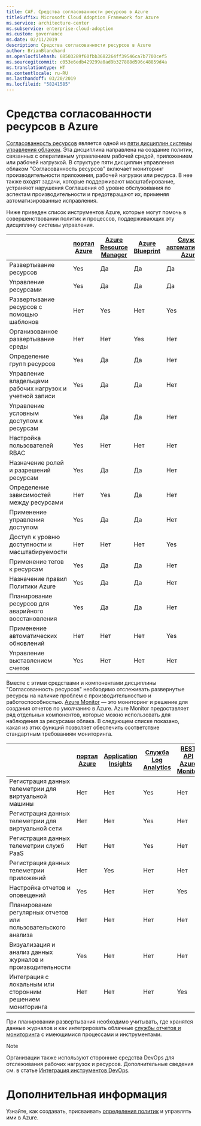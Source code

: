 ```yaml
---
title: CAF. Средства согласованности ресурсов в Azure
titleSuffix: Microsoft Cloud Adoption Framework for Azure
ms.service: architecture-center
ms.subservice: enterprise-cloud-adoption
ms.custom: governance
ms.date: 02/11/2019
description: Средства согласованности ресурсов в Azure
author: BrianBlanchard
ms.openlocfilehash: 68503289f60fbb3682264ff39546ca7b7700cef5
ms.sourcegitcommit: c053e6edb429299a0ad9b327888d596c48859d4a
ms.translationtype: HT
ms.contentlocale: ru-RU
ms.lasthandoff: 03/20/2019
ms.locfileid: "58241585"
---
```

# <a name="resource-consistency-tools-in-azure"></a>Средства согласованности ресурсов в Azure

[Согласованность ресурсов](overview.md) является одной из [пяти дисциплин системы управления облаком](../governance-disciplines.md). Эта дисциплина направлена на создание политик, связанных с оперативным управлением рабочей средой, приложением или рабочей нагрузкой. В структуре пяти дисциплин управления облаком "Согласованность ресурсов" включает мониторинг производительности приложения, рабочей нагрузки или ресурса. В нее также входят задачи, которые поддерживают масштабирование, устраняют нарушения Соглашения об уровне обслуживания по аспектам производительности и предотвращают их, применяя автоматизированные исправления.

Ниже приведен список инструментов Azure, которые могут помочь в совершенствовании политик и процессов, поддерживающих эту дисциплину системы управления.

|    | [портал Azure](https://azure.microsoft.com/features/azure-portal/)  | [Azure Resource Manager](/azure/azure-resource-manager/resource-group-overview)  | [Azure Blueprint](/azure/governance/blueprints/overview) | [Служба автоматизации Azure](/azure/automation/automation-intro) | [Azure AD](/azure/active-directory/fundamentals/active-directory-whatis) |
|---------|---------|---------|---------|---------|---------|
| Развертывание ресурсов                             | Yes | Да | Да | Да | Нет   |
| Управление ресурсами                             | Yes | Да | Да | Да | Нет   |
| Развертывание ресурсов с помощью шаблонов             | Нет   | Yes | Нет   | Yes | Нет   |
| Организованное развертывание среды          | Нет   | Нет   | Yes | Нет   | Нет   |
| Определение групп ресурсов                       | Yes | Да | Да | Нет   | Нет   |
| Управление владельцами рабочих нагрузок и учетной записи           | Yes | Да | Да | Нет   | Нет   |
| Управление условным доступом к ресурсам       | Yes | Да | Да | Нет   | Нет   |
| Настройка пользователей RBAC                         | Yes | Нет   | Нет   | Нет   | Yes |
| Назначение ролей и разрешений ресурсам | Yes | Да | Да | Нет   | Yes |
| Определение зависимостей между ресурсами        | Нет   | Yes | Да | Нет   | Нет   |
| Применение управления доступом                         | Yes | Да | Да | Нет   | Yes |
| Доступ к уровню доступности и масштабируемости          | Нет   | Нет   | Нет   | Yes | Нет   |
| Применение тегов к ресурсам                      | Yes | Да | Да | Нет   | Нет   |
| Назначение правил Политики Azure                    | Yes | Да | Да | Нет   | Нет   |
| Планирование ресурсов для аварийного восстановления         | Yes | Да | Да | Нет   | Нет   |
| Применение автоматических обновлений                  | Нет   | Нет   | Нет   | Yes | Нет   |
| Управление выставлением счетов                               | Yes | Нет   | Нет   | Нет   | Нет   |

Вместе с этими средствами и компонентами дисциплины "Согласованность ресурсов" необходимо отслеживать развернутые ресурсы на наличие проблем с производительностью и работоспособностью. [Azure Monitor](/azure/azure-monitor/overview) — это мониторинг и решение для создания отчетов по умолчанию в Azure. Azure Monitor предоставляет ряд отдельных компонентов, которые можно использовать для наблюдения за ресурсами облака. В следующем списке показано, какая из этих функций позволяет обеспечить соответствие стандартным требованиям мониторинга.

|                                                    | [портал Azure](https://azure.microsoft.com/features/azure-portal/) | [Application Insights](/azure/application-insights/app-insights-overview) | [Служба Log Analytics](/azure/azure-monitor/log-query/log-query-overview) | [REST API Azure Monitor](/rest/api/monitor/) |
|----------------------------------------------------|--------------|----------------------|---------------|------------------------|
| Регистрация данных телеметрии для виртуальной машины                 | Нет            | Нет                    | Yes           | Нет                      |
| Регистрация данных телеметрии для виртуальной сети              | Нет            | Нет                    | Yes           | Нет                      |
| Регистрация данных телеметрии служб PaaS                   | Нет            | Нет                    | Yes           | Нет                      |
| Регистрация данных телеметрии приложений                     | Нет            | Yes                  | Нет             | Нет                      |
| Настройка отчетов и оповещений                       | Yes          | Нет                    | Нет             | Yes                    |
| Планирование регулярных отчетов или пользовательского анализа        | Нет            | Нет                    | Нет             | Нет                      |
| Визуализация и анализ данных журналов и производительности     | Yes          | Нет                    | Нет             | Нет                      |
| Интеграция с локальным или сторонним решением мониторинга     | Нет            | Нет                    | Нет             | Yes                    |

При планировании развертывания необходимо учитывать, где хранятся данные журналов и как интегрировать облачные [службы отчетов и мониторинга](../../decision-guides/log-and-report/overview.md) с имеющимися процессами и инструментами.

> [!NOTE]
> Организации также используют сторонние средства DevOps для отслеживания рабочих нагрузок и ресурсов. Дополнительные сведения см. в статье [Интеграция инструментов DevOps](https://azure.microsoft.com/products/devops-tool-integrations/).

# <a name="next-steps"></a>Дополнительная информация

Узнайте, как создавать, присваивать [определения политик](/azure/governance/policy/) и управлять ими в Azure.
